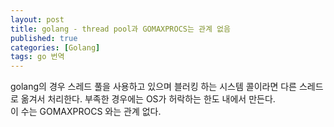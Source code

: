 ```yaml
---
layout: post
title: golang - thread pool과 GOMAXPROCS는 관계 없음
published: true
categories: [Golang]
tags: go 번역
---
```

golang의 경우 스레드 풀을 사용하고 있으며 블러킹 하는 시스템 콜이라면 다른 스레드로 옮겨서 처리한다. 
부족한 경우에는 OS가 허락하는 한도 내에서 만든다.  
이 수는 GOMAXPROCS 와는 관계 없다.   
  